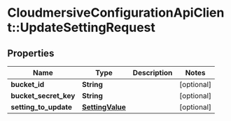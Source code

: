 # CloudmersiveConfigurationApiClient::UpdateSettingRequest

## Properties
Name | Type | Description | Notes
------------ | ------------- | ------------- | -------------
**bucket_id** | **String** |  | [optional] 
**bucket_secret_key** | **String** |  | [optional] 
**setting_to_update** | [**SettingValue**](SettingValue.md) |  | [optional] 


